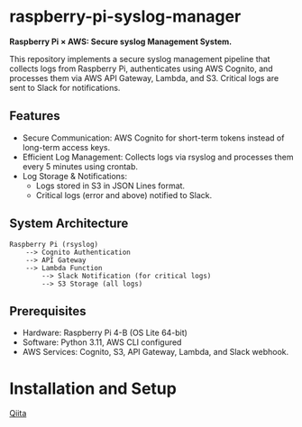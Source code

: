 # raspberry-pi-syslog-manager
**Raspberry Pi × AWS: Secure syslog Management System.**

This repository implements a secure syslog management pipeline that collects logs from Raspberry Pi, authenticates using AWS Cognito, and processes them via AWS API Gateway, Lambda, and S3. Critical logs are sent to Slack for notifications.

## Features
- Secure Communication: AWS Cognito for short-term tokens instead of long-term access keys.
- Efficient Log Management: Collects logs via rsyslog and processes them every 5 minutes using crontab.
- Log Storage & Notifications:
  - Logs stored in S3 in JSON Lines format.
  - Critical logs (error and above) notified to Slack.

## System Architecture
```
Raspberry Pi (rsyslog) 
    --> Cognito Authentication 
    --> API Gateway 
    --> Lambda Function 
        --> Slack Notification (for critical logs)
        --> S3 Storage (all logs)
```
## Prerequisites
- Hardware: Raspberry Pi 4-B (OS Lite 64-bit)
- Software: Python 3.11, AWS CLI configured
- AWS Services: Cognito, S3, API Gateway, Lambda, and Slack webhook.

# Installation and Setup
[Qiita](https://qiita.com/kanade-o/items/ae70b1d9dbb504304fed)
